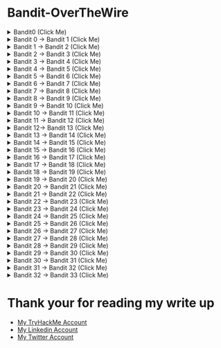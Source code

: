 # Bandit-OverTheWire
<details>

<summary> Bandit0 (Click Me)</summary>

- Connecting using SSH
    - `**ssh bandit0@bandit.labs.overthewire.org -p 2220**`
    - password: bandit0
    
    ![Untitled](Bandit-OverTheWire%204aed9ce84c6a4f3da2fcf804b250aedf/Untitled.png)
    

---


</details>








<details> 
    <summary> Bandit 0 → Bandit 1 (Click Me)</summary> 
    
> The password for the next level is stored in a file called **readme** located in the home directory. Use this password to log into bandit1 using SSH. Whenever you find a password for a level, use SSH (on port 2220) to log into that level and continue the game.
> 
- password: boJ9jbbUNNfktd78OOpsqOltutMc3MY1
    
    ![Untitled](Bandit-OverTheWire%204aed9ce84c6a4f3da2fcf804b250aedf/Untitled%201.png)
    

---
</details>



<details> 
    <summary> Bandit 1 → Bandit 2 (Click Me)</summary> 
    
> The password for the next level is stored in a file called - located in the home directory
> 
- there is many commands will not work like:
    - `cat -`
        
        ![Untitled](Bandit-OverTheWire%204aed9ce84c6a4f3da2fcf804b250aedf/Untitled%202.png)
        
    - `cat -- -`
        
        ![Untitled](Bandit-OverTheWire%204aed9ce84c6a4f3da2fcf804b250aedf/Untitled%203.png)
        
- we will use `--` to **signify the end of command options, so we can show “-” file content**
- or we can use `<`  to tell `cat` get the input from `-` ( STDIN)
- password: CV1DtqXWVFXTvM2F0k09SHz0YwRINYA9

![Untitled](Bandit-OverTheWire%204aed9ce84c6a4f3da2fcf804b250aedf/Untitled%204.png)

![Untitled](Bandit-OverTheWire%204aed9ce84c6a4f3da2fcf804b250aedf/Untitled%205.png)

---

</details>


<details> 
    <summary> Bandit 2 → Bandit 3 (Click Me)</summary> 
    
> The password for the next level is stored in a file called **spaces in this filename** located in the home directory
> 
- password: UmHadQclWmgdLOKQ3YNgjWxGoRMb5luK
- we will use double quotes to cat a file that contains spaces in it’s name
    
    ![Untitled](Bandit-OverTheWire%204aed9ce84c6a4f3da2fcf804b250aedf/Untitled%206.png)
    

---
</details>


<details> 
    <summary> Bandit 3 → Bandit 4 (Click Me)</summary> 
    
> The password for the next level is stored in a hidden file in the **inhere** directory.
> 
- we will use ls with -AR options
    - -A  Almost all don’t list . and ..
    - -R  recursive
- then we cat the file using `**cat inhere/.hidden**`
- password: pIwrPrtPN36QITSp3EQaw936yaFoFgAB

![Untitled](Bandit-OverTheWire%204aed9ce84c6a4f3da2fcf804b250aedf/Untitled%207.png)

---
</details>



<details> 
    <summary> Bandit 4 → Bandit 5 (Click Me)</summary> 
    
> The password for the next level is stored in the only human-readable file in the **inhere**
 directory. Tip: if your terminal is messed up, try the “reset” command.
> 
1. first navigate to `inhere` directory 
2. list the files with `ls` command 
3. we can use for loop instead of checking each file individually 
    1. `for i in {0..9}; do file -- "-file0$i" ; done`
4. we can see that “-file07” is ASCII file, we can view it’s content using `cat -- -file07` command 
    1. `--`  to say that this is the end of options 
- password: koReBOKuIDDepwhWk7jZC0RTdopnAYKh

![Untitled](Bandit-OverTheWire%204aed9ce84c6a4f3da2fcf804b250aedf/Untitled%208.png)

---
</details>


<details> 
    <summary> Bandit 5 → Bandit 6 (Click Me)</summary> 
    
> The password for the next level is stored in a file somewhere under the **inhere** directory and has all of the following properties:
> 
> - human-readable
> - 1033 bytes in size
> - not executable
1. first, navigate to `inhere` directory 
2. list the files 
3. find a file with size of 1003 bytes and not executable
    1. `**find . -type f -size 1033c ! -executable**`
- password: DXjZPULLxYr17uwoI01bNLQbtFemEgo7

![Untitled](Bandit-OverTheWire%204aed9ce84c6a4f3da2fcf804b250aedf/Untitled%209.png)

---
</details>


<details> 
    <summary> Bandit 6 → Bandit 7 (Click Me)</summary> 
    
> The password for the next level is stored **somewhere on the server** and has all of the following properties:
> 
> - owned by user bandit7
> - owned by group bandit6
> - 33 bytes in size
- `find / -type f -user bandit7 -group bandit6 -size 33c 2>/dev/null`
- password: HKBPTKQnIay4Fw76bEy8PVxKEDQRKTzs

![Untitled](Bandit-OverTheWire%204aed9ce84c6a4f3da2fcf804b250aedf/Untitled%2010.png)

---
</details>


<details> 
    <summary> Bandit 7 → Bandit 8 (Click Me)</summary> 
    
> The password for the next level is stored in the file **data.txt** next to the word **millionth**
> 
- `**cat data.txt | grep millionth**`  easy command
- password: cvX2JJa4CFALtqS87jk27qwqGhBM9plV

![Untitled](Bandit-OverTheWire%204aed9ce84c6a4f3da2fcf804b250aedf/Untitled%2011.png)

---
</details>


<details> 
    <summary> Bandit 8 → Bandit 9 (Click Me)</summary> 
    
> The password for the next level is stored in the file **data.txt** and is the only line of text that occurs only once
> 
- `**uniq**` command, ONLY, identifies the duplicate lines, if they are adjacent to each other. So you know why do we need a command to `sort` lines first.
- `cat data.txt | sort | uniq -uc`
    - -u → remove duplicate lines
    - -c → count
- password: UsvVyFSfZZWbi6wgC7dAFyFuR6jQQUhR

![Untitled](Bandit-OverTheWire%204aed9ce84c6a4f3da2fcf804b250aedf/Untitled%2012.png)

---
</details>



<details> 
    <summary> Bandit 9 → Bandit 10 (Click Me)</summary> 
    
> The password for the next level is stored in the file **data.txt** in one of the few human-readable strings, preceded by several ‘=’ character
> 
- we can see that “data.txt” isn’t an ASCII file so we can use `strings` command to show any printable character
- `**strings data.txt | grep =**`
- password: truKLdjsbJ5g7yyJ2X2R0o3a5HQJFuLk

![Untitled](Bandit-OverTheWire%204aed9ce84c6a4f3da2fcf804b250aedf/Untitled%2013.png)

---
</details>




<details> 
    <summary> Bandit 10 → Bandit 11 (Click Me)</summary> 
    
> The password for the next level is stored in the file **data.txt**, which contains base64 encoded data
> 
- `**cat data.txt | base64 -d**`
- password: IFukwKGsFW8MOq3IRFqrxE1hxTNEbUPR

![Untitled](Bandit-OverTheWire%204aed9ce84c6a4f3da2fcf804b250aedf/Untitled%2014.png)

---
</details>


<details> 
    <summary> Bandit 11 → Bandit 12 (Click Me)</summary> 
    
> The password for the next level is stored in the file **data.txt**, where all lowercase (a-z) and uppercase (A-Z) letters have been rotated by 13 positions
> 
- first view the content of data.txt

![Untitled](Bandit-OverTheWire%204aed9ce84c6a4f3da2fcf804b250aedf/Untitled%2015.png)

- we can use [CyberChef](https://gchq.github.io/CyberChef/) to rotate the letters
- search for rotate in the top left bar then drag ROT13 and drop it in the Recipe section then paste the letters we found in the file data.txt

![Untitled](Bandit-OverTheWire%204aed9ce84c6a4f3da2fcf804b250aedf/Untitled%2016.png)

- password: 5Te8Y4drgCRfCx8ugdwuEX8KFC6k2EUu
- login to bandit 12 using the password

---
</details>



<details> 
    <summary> Bandit 12→ Bandit 13 (Click Me)</summary> 
    
> The password for the next level is stored in the file **data.txt**, which is a hexdump of a file that has been repeatedly compressed. For this level it may be useful to create a directory under /tmp in which you can work using mkdir. For example: mkdir /tmp/myname123. Then copy the datafile using cp, and rename it using mv (read the manpages!)
> 
- first, we will create a directory inside  /tmp
- cp data.txt to our directory
    
    ![Untitled](Bandit-OverTheWire%204aed9ce84c6a4f3da2fcf804b250aedf/Untitled%2017.png)
    
    ---
    
- alright, let's search for any program to deal with hexdump
- we can use `**apropos hexdump**`
    
    ![Untitled](Bandit-OverTheWire%204aed9ce84c6a4f3da2fcf804b250aedf/Untitled%2018.png)
    
- great, it seems `xxd` will help us here
- lets learn more about it using `--help` option
    
    ![Untitled](Bandit-OverTheWire%204aed9ce84c6a4f3da2fcf804b250aedf/Untitled%2019.png)
    
    - we found `-r` option allow us to reverse
    - `xxd -r data.txt > data`  reverse the hexdump and redirect the output to “data” file
    
    ---
    
- let’s check the file type using `file data` command, it’s gzip compressed data, so we will rename the file to “data.gz”
    
    ![Untitled](Bandit-OverTheWire%204aed9ce84c6a4f3da2fcf804b250aedf/Untitled%2020.png)
    
    - unzip “data.gz” using `gzip --decompress data.gz`
    
    ---
    
- there are three steps we will do after any decompress
    1. Chck the file format using `**file <file name>**`
    2. rename the file with it’s format extention (gzip → .gz, bzip2 → bz2, POSIX → tar.gz)
    3. decompress the file (`gzip -d` or `tar -xvf` or `bzip2 -d`)
    
    ---
    
- gzip decompress
    
    ![Untitled](Bandit-OverTheWire%204aed9ce84c6a4f3da2fcf804b250aedf/Untitled%2021.png)
    
    ---
    
- bzip2 decompress
- after checking the file type again we will see it is bzip2 file, so let’s rename the file to “data.bz2”
    - `**bandit12@bandit:/tmp/juba$ mv compressed.bz compressed.bz2**`
    
    ![Untitled](Bandit-OverTheWire%204aed9ce84c6a4f3da2fcf804b250aedf/Untitled%2022.png)
    
    ---
    
- gzip decompress
    
    ![Untitled](Bandit-OverTheWire%204aed9ce84c6a4f3da2fcf804b250aedf/Untitled%2023.png)
    
    ---
    
- Tar decompress
    
    ![Untitled](Bandit-OverTheWire%204aed9ce84c6a4f3da2fcf804b250aedf/Untitled%2024.png)
    
    ---
    
- POSIX tar decompress
    
    ![Untitled](Bandit-OverTheWire%204aed9ce84c6a4f3da2fcf804b250aedf/Untitled%2025.png)
    
    ---
    
- bzip2 decompress
    
    ![Untitled](Bandit-OverTheWire%204aed9ce84c6a4f3da2fcf804b250aedf/Untitled%2026.png)
    
    ---
    
- tar decompress
    
    ![Untitled](Bandit-OverTheWire%204aed9ce84c6a4f3da2fcf804b250aedf/Untitled%2027.png)
    
    ---
    
- gzip decompress
    
    ![Untitled](Bandit-OverTheWire%204aed9ce84c6a4f3da2fcf804b250aedf/Untitled%2028.png)
    
    ---
    
- Password: 8ZjyCRiBWFYkneahHwxCv3wb2a1ORpYL

---
</details>



<details> 
    <summary> Bandit 13 → Bandit 14 (Click Me)</summary> 
    
- The password for the next level is stored in **/etc/bandit_pass/bandit14 and can only be read by user bandit14**. For this level, you don’t get the next password, but you get a private SSH key that can be used to log into the next level. **Note:** **localhost** is a hostname that refers to the machine you are working on
- We don’t need the Bandit14 password, we have his ssh private key, so we can use it to login
- `**ssh -i <ssh key> <username>@<host>**`

```
-----BEGIN RSA PRIVATE KEY-----
MIIEpAIBAAKCAQEAxkkOE83W2cOT7IWhFc9aPaaQmQDdgzuXCv+ppZHa++buSkN+
gg0tcr7Fw8NLGa5+Uzec2rEg0WmeevB13AIoYp0MZyETq46t+jk9puNwZwIt9XgB
ZufGtZEwWbFWw/vVLNwOXBe4UWStGRWzgPpEeSv5Tb1VjLZIBdGphTIK22Amz6Zb
ThMsiMnyJafEwJ/T8PQO3myS91vUHEuoOMAzoUID4kN0MEZ3+XahyK0HJVq68KsV
ObefXG1vvA3GAJ29kxJaqvRfgYnqZryWN7w3CHjNU4c/2Jkp+n8L0SnxaNA+WYA7
jiPyTF0is8uzMlYQ4l1Lzh/8/MpvhCQF8r22dwIDAQABAoIBAQC6dWBjhyEOzjeA
J3j/RWmap9M5zfJ/wb2bfidNpwbB8rsJ4sZIDZQ7XuIh4LfygoAQSS+bBw3RXvzE
pvJt3SmU8hIDuLsCjL1VnBY5pY7Bju8g8aR/3FyjyNAqx/TLfzlLYfOu7i9Jet67
xAh0tONG/u8FB5I3LAI2Vp6OviwvdWeC4nOxCthldpuPKNLA8rmMMVRTKQ+7T2VS
nXmwYckKUcUgzoVSpiNZaS0zUDypdpy2+tRH3MQa5kqN1YKjvF8RC47woOYCktsD
o3FFpGNFec9Taa3Msy+DfQQhHKZFKIL3bJDONtmrVvtYK40/yeU4aZ/HA2DQzwhe
ol1AfiEhAoGBAOnVjosBkm7sblK+n4IEwPxs8sOmhPnTDUy5WGrpSCrXOmsVIBUf
laL3ZGLx3xCIwtCnEucB9DvN2HZkupc/h6hTKUYLqXuyLD8njTrbRhLgbC9QrKrS
M1F2fSTxVqPtZDlDMwjNR04xHA/fKh8bXXyTMqOHNJTHHNhbh3McdURjAoGBANkU
1hqfnw7+aXncJ9bjysr1ZWbqOE5Nd8AFgfwaKuGTTVX2NsUQnCMWdOp+wFak40JH
PKWkJNdBG+ex0H9JNQsTK3X5PBMAS8AfX0GrKeuwKWA6erytVTqjOfLYcdp5+z9s
8DtVCxDuVsM+i4X8UqIGOlvGbtKEVokHPFXP1q/dAoGAcHg5YX7WEehCgCYTzpO+
xysX8ScM2qS6xuZ3MqUWAxUWkh7NGZvhe0sGy9iOdANzwKw7mUUFViaCMR/t54W1
GC83sOs3D7n5Mj8x3NdO8xFit7dT9a245TvaoYQ7KgmqpSg/ScKCw4c3eiLava+J
3btnJeSIU+8ZXq9XjPRpKwUCgYA7z6LiOQKxNeXH3qHXcnHok855maUj5fJNpPbY
iDkyZ8ySF8GlcFsky8Yw6fWCqfG3zDrohJ5l9JmEsBh7SadkwsZhvecQcS9t4vby
9/8X4jS0P8ibfcKS4nBP+dT81kkkg5Z5MohXBORA7VWx+ACohcDEkprsQ+w32xeD
qT1EvQKBgQDKm8ws2ByvSUVs9GjTilCajFqLJ0eVYzRPaY6f++Gv/UVfAPV4c+S0
kAWpXbv5tbkkzbS0eaLPTKgLzavXtQoTtKwrjpolHKIHUz6Wu+n4abfAIRFubOdN
/+aLoRQ0yBDRbdXMsZN/jvY44eM+xRLdRVyMmdPtP8belRi2E2aEzA==
-----END RSA PRIVATE KEY-----
```

![Untitled](Bandit-OverTheWire%204aed9ce84c6a4f3da2fcf804b250aedf/Untitled%2029.png)

---
</details>


<details> 
    <summary> Bandit 14 → Bandit 15 (Click Me)</summary> 
    

- The password for the next level can be retrieved by submitting the password of the current level to **port 30000 on localhost**.
- we know from the previous task that bandit14 password is stored in /etc/bandit_pass/bandit14
    
    ![Untitled](Bandit-OverTheWire%204aed9ce84c6a4f3da2fcf804b250aedf/Untitled%2030.png)
    
- Bandit14 password: 4wcYUJFw0k0XLShlDzztnTBHiqxU3b3e
- as we can see if we get the content of the website we can’t see the password unless we submit our password
    
    ![Untitled](Bandit-OverTheWire%204aed9ce84c6a4f3da2fcf804b250aedf/Untitled%2031.png)
    
- we can use netcat to submit our password
    
    ![Untitled](Bandit-OverTheWire%204aed9ce84c6a4f3da2fcf804b250aedf/Untitled%2032.png)
    

Password: BfMYroe26WYalil77FoDi9qh59eK5xNr

---
</details>


<details> 
    <summary> Bandit 15 → Bandit 16 (Click Me)</summary> 
    
- The password for the next level can be retrieved by submitting the password of the current level to **port 30001 on localhost** using SSL encryption.
- **Helpful note: Getting “HEARTBEATING” and “Read R BLOCK”? Use -ign_eof and read the “CONNECTED COMMANDS” section in the manpage. Next to ‘R’ and ‘Q’, the ‘B’ command also works in this version of that command…**
- Let’s check the manual page for netcat using `man` command
    
    ![Untitled](Bandit-OverTheWire%204aed9ce84c6a4f3da2fcf804b250aedf/Untitled%2033.png)
    
    - can’t find any helpful option
- let’s try ncat
    
    ![Untitled](Bandit-OverTheWire%204aed9ce84c6a4f3da2fcf804b250aedf/Untitled%2034.png)
    
    - Great point,  now we can use ncat
- `**ncat --ssl 127.0.0.1 30001**`
    
    ![Untitled](Bandit-OverTheWire%204aed9ce84c6a4f3da2fcf804b250aedf/Untitled%2035.png)
    
- Password: cluFn7wTiGryunymYOu4RcffSxQluehd

---
</details>


<details> 
    <summary> Bandit 16 → Bandit 17 (Click Me)</summary> 
    
- The credentials for the next level can be retrieved by submitting the password of the current level to **a port on localhost in the range 31000 to 32000**
- First, find out which of these ports have a server listening on them. Then find out which of those speak SSL and which don’t. There is only 1 server that will give the next credentials, the others will simply send back to you whatever you send to it.
- Start nmap scan using -p to specify the ports
    
    ![Untitled](Bandit-OverTheWire%204aed9ce84c6a4f3da2fcf804b250aedf/Untitled%2036.png)
    
- we can check them manually
    
    ![Untitled](Bandit-OverTheWire%204aed9ce84c6a4f3da2fcf804b250aedf/Untitled%2037.png)
    
    ![Untitled](Bandit-OverTheWire%204aed9ce84c6a4f3da2fcf804b250aedf/Untitled%2038.png)
    
    ![Untitled](Bandit-OverTheWire%204aed9ce84c6a4f3da2fcf804b250aedf/Untitled%2039.png)
    
    ![Untitled](Bandit-OverTheWire%204aed9ce84c6a4f3da2fcf804b250aedf/Untitled%2040.png)
    
    ![Untitled](Bandit-OverTheWire%204aed9ce84c6a4f3da2fcf804b250aedf/Untitled%2041.png)
    
- as we can see there are two ports that use SSL (31518, 31790), Let’s check them
    
    ![Untitled](Bandit-OverTheWire%204aed9ce84c6a4f3da2fcf804b250aedf/Untitled%2042.png)
    
    - it seems this is the wrong one
- port 31790
    
    ![Untitled](Bandit-OverTheWire%204aed9ce84c6a4f3da2fcf804b250aedf/Untitled%2043.png)
    

```
-----BEGIN RSA PRIVATE KEY-----
MIIEogIBAAKCAQEAvmOkuifmMg6HL2YPIOjon6iWfbp7c3jx34YkYWqUH57SUdyJ
imZzeyGC0gtZPGujUSxiJSWI/oTqexh+cAMTSMlOJf7+BrJObArnxd9Y7YT2bRPQ
Ja6Lzb558YW3FZl87ORiO+rW4LCDCNd2lUvLE/GL2GWyuKN0K5iCd5TbtJzEkQTu
DSt2mcNn4rhAL+JFr56o4T6z8WWAW18BR6yGrMq7Q/kALHYW3OekePQAzL0VUYbW
JGTi65CxbCnzc/w4+mqQyvmzpWtMAzJTzAzQxNbkR2MBGySxDLrjg0LWN6sK7wNX
x0YVztz/zbIkPjfkU1jHS+9EbVNj+D1XFOJuaQIDAQABAoIBABagpxpM1aoLWfvD
KHcj10nqcoBc4oE11aFYQwik7xfW+24pRNuDE6SFthOar69jp5RlLwD1NhPx3iBl
J9nOM8OJ0VToum43UOS8YxF8WwhXriYGnc1sskbwpXOUDc9uX4+UESzH22P29ovd
d8WErY0gPxun8pbJLmxkAtWNhpMvfe0050vk9TL5wqbu9AlbssgTcCXkMQnPw9nC
YNN6DDP2lbcBrvgT9YCNL6C+ZKufD52yOQ9qOkwFTEQpjtF4uNtJom+asvlpmS8A
vLY9r60wYSvmZhNqBUrj7lyCtXMIu1kkd4w7F77k+DjHoAXyxcUp1DGL51sOmama
+TOWWgECgYEA8JtPxP0GRJ+IQkX262jM3dEIkza8ky5moIwUqYdsx0NxHgRRhORT
8c8hAuRBb2G82so8vUHk/fur85OEfc9TncnCY2crpoqsghifKLxrLgtT+qDpfZnx
SatLdt8GfQ85yA7hnWWJ2MxF3NaeSDm75Lsm+tBbAiyc9P2jGRNtMSkCgYEAypHd
HCctNi/FwjulhttFx/rHYKhLidZDFYeiE/v45bN4yFm8x7R/b0iE7KaszX+Exdvt
SghaTdcG0Knyw1bpJVyusavPzpaJMjdJ6tcFhVAbAjm7enCIvGCSx+X3l5SiWg0A
R57hJglezIiVjv3aGwHwvlZvtszK6zV6oXFAu0ECgYAbjo46T4hyP5tJi93V5HDi
Ttiek7xRVxUl+iU7rWkGAXFpMLFteQEsRr7PJ/lemmEY5eTDAFMLy9FL2m9oQWCg
R8VdwSk8r9FGLS+9aKcV5PI/WEKlwgXinB3OhYimtiG2Cg5JCqIZFHxD6MjEGOiu
L8ktHMPvodBwNsSBULpG0QKBgBAplTfC1HOnWiMGOU3KPwYWt0O6CdTkmJOmL8Ni
blh9elyZ9FsGxsgtRBXRsqXuz7wtsQAgLHxbdLq/ZJQ7YfzOKU4ZxEnabvXnvWkU
YOdjHdSOoKvDQNWu6ucyLRAWFuISeXw9a/9p7ftpxm0TSgyvmfLF2MIAEwyzRqaM
77pBAoGAMmjmIJdjp+Ez8duyn3ieo36yrttF5NSsJLAbxFpdlc1gvtGCWW+9Cq0b
dxviW8+TFVEBl1O4f7HVm6EpTscdDxU+bCXWkfjuRb7Dy9GOtt9JPsX8MBTakzh3
vBgsyi/sN3RqRBcGU40fOoZyfAMT8s1m/uYv52O6IgeuZ/ujbjY=
-----END RSA PRIVATE KEY-----
```

---
</details>

<details> 
    <summary> Bandit 17 → Bandit 18 (Click Me)</summary> 
    
- There are 2 files in the home directory: **passwords.old and passwords.new**. The password for the next level is in **passwords.new** and is the only line that has been changed between **passwords.old and passwords.new**
- **NOTE: if you have solved this level and see ‘Byebye!’ when trying to log into bandit18, this is related to the next level, bandit19**
- we can use many tools to compare two files like:
    - `vimdiff`
    - `comm`
    - `diff`
- I’m going to use `vimdiff`
    
    ![Untitled](Bandit-OverTheWire%204aed9ce84c6a4f3da2fcf804b250aedf/Untitled%2044.png)
    
    - we can see line number 42 is different
    - to close vimdiff you type`:qa`
- let’s connect to bandit 18 using the password we found
    
    > Password: kfBf3eYk5BPBRzwjqutbbfE887SVc5Yd
    > 
- as we can see “Byebye !” indicates that’s we have succeeded

![Untitled](Bandit-OverTheWire%204aed9ce84c6a4f3da2fcf804b250aedf/Untitled%2045.png)

---
</details>


<details> 
    <summary> Bandit 18 → Bandit 19 (Click Me)</summary> 
    
- The password for the next level is stored in a file **readme** in the homedirectory. Unfortunately, someone has modified **.bashrc** to log you out when you log in with SSH.
- Let’s search for any option helps us to connect using another shell

![Untitled](Bandit-OverTheWire%204aed9ce84c6a4f3da2fcf804b250aedf/Untitled%2046.png)

- We can see `-t` option could help us
- Let’s try to connect using `**-t <shell>**`

![Untitled](Bandit-OverTheWire%204aed9ce84c6a4f3da2fcf804b250aedf/Untitled%2047.png)

- the `-t sh` is to change the default shell to the shell because the .bashrc has been changed to exit after starting bash

> Password: IueksS7Ubh8G3DCwVzrTd8rAVOwq3M5x
> 

---
</details>


<details> 
    <summary> Bandit 19 → Bandit 20 (Click Me)</summary> 
    
- To gain access to the next level, you should use the setuid binary in the home directory. Execute it without arguments to find out how to use it. The password for this level can be found in the usual place (/etc/bandit_pass) after you have used the setuid binary.
- if we check `**whoami` we can see bandit20 like below:**
    
    ![Untitled](Bandit-OverTheWire%204aed9ce84c6a4f3da2fcf804b250aedf/Untitled%2048.png)
    
- Let’s get bandit20 password by viewing the /etc/bandit_pass/bandit20 file content
    
    ![Untitled](Bandit-OverTheWire%204aed9ce84c6a4f3da2fcf804b250aedf/Untitled%2049.png)
    
    > Password: GbKksEFF4yrVs6il55v6gwY5aVje5f0j
    > 

---
</details>


<details> 
    <summary> Bandit 20 → Bandit 21 (Click Me)</summary> 
    
- There is a setuid binary in the home directory that does the following: it makes a connection to localhost on the port you specify as a command line argument. It then reads a line of text from the connection and compares it to the password in the previous level (bandit20). If the password is correct, it will transmit the password to the next level (bandit21).
- **NOTE:** Try connecting to your own network daemon to see if it works as you think
    
    ![Untitled](Bandit-OverTheWire%204aed9ce84c6a4f3da2fcf804b250aedf/Untitled%2050.png)
    
- great, we can start listening port with `nc` (netcat)
- Let’s use suconnect to connect to our listening port, then enter bandit20 password
    
    ![Untitled](Bandit-OverTheWire%204aed9ce84c6a4f3da2fcf804b250aedf/Untitled%2051.png)
    

> Password: gE269g2h3mw3pwgrj0Ha9Uoqen1c9DGr
> 

---
</details>

<details> 
    <summary> Bandit 21 → Bandit 22 (Click Me)</summary> 
    
- A program is running automatically at regular intervals from **cron**, the time-based job scheduler. Look in **/etc/cron.d/** for the configuration and see what command is being executed.
- Let’s check cron.d directory
    
    ![Untitled](Bandit-OverTheWire%204aed9ce84c6a4f3da2fcf804b250aedf/Untitled%2052.png)
    
- we can see that bandit22 cronjob in /usr/bin/cronjob_bandit22.sh, so let’s check it
    
    ![Untitled](Bandit-OverTheWire%204aed9ce84c6a4f3da2fcf804b250aedf/Untitled%2053.png)
    
- as we can see this script will change the mode to 644 for a file called “t7O6lds9S0RqQh9aMcz6ShpAoZKF7fgv” in /tmp, then will cat bandit22 password and redirect it to this file
    
    ![Untitled](Bandit-OverTheWire%204aed9ce84c6a4f3da2fcf804b250aedf/Untitled%2054.png)
    
- It’s very easy to access the password, just read the file “/tmp/t7O6lds9S0RqQh9aMcz6ShpAoZKF7fgv”
    
    ![Untitled](Bandit-OverTheWire%204aed9ce84c6a4f3da2fcf804b250aedf/Untitled%2055.png)
    

> Password: Yk7owGAcWjwMVRwrTesJEwB7WVOiILLI
> 

---
</details>

<details> 
    <summary> Bandit 22 → Bandit 23 (Click Me)</summary> 
    
- A program is running automatically at regular intervals from **cron**, the time-based job scheduler. Look in **/etc/cron.d/** for the configuration and see what command is being executed.
- **NOTE:** Looking at shell scripts written by other people is a very useful skill. The script for this level is intentionally made easy to read. If you are having problems understanding what it does, try executing it to see the debug information it prints.
- we can remember cron.d directory from the previous level
    
    ![Untitled](Bandit-OverTheWire%204aed9ce84c6a4f3da2fcf804b250aedf/Untitled%2052.png)
    
- let’s check the cronjob_bandit23 file
    
    ![Untitled](Bandit-OverTheWire%204aed9ce84c6a4f3da2fcf804b250aedf/Untitled%2056.png)
    
- view /usr/bin/cronjob_bandit23.sh
    
    ![Untitled](Bandit-OverTheWire%204aed9ce84c6a4f3da2fcf804b250aedf/Untitled%2057.png)
    
    - line 1: shebang
    - line4:  save the user name in a variable called myname
    - line5: hash the text “I am user username“  using md5sum hash algorithm then split the output and save the output in a variable called mytarget
        - to demonstrate this we will try it by ourself
            
            ![Untitled](Bandit-OverTheWire%204aed9ce84c6a4f3da2fcf804b250aedf/Untitled%2058.png)
            
        - if we don’t cut the output we will see this output:
            
            ![Untitled](Bandit-OverTheWire%204aed9ce84c6a4f3da2fcf804b250aedf/Untitled%2059.png)
            
    - line 7: print “Copying password file /etc/bandit_pass/$myname to /tmp/$mytarget”
    - line 9: cat his password and redirect it to /tmp/$mytarget
        
        ---
        
- we know that bandit23 is running this cronjob, so it’s obvious that myname variable is “bandit23”, Let’s assign this value using `**myname=bandit23**`
- let’s continue the script by assigning mytarget variable using `mytarget=$(echo I am user $myname | md5sum | cut -d ' ' -f 1)`
    
    ![Untitled](Bandit-OverTheWire%204aed9ce84c6a4f3da2fcf804b250aedf/Untitled%2060.png)
    
- now we know the file name, let’s get the password
    
    ![Untitled](Bandit-OverTheWire%204aed9ce84c6a4f3da2fcf804b250aedf/Untitled%2061.png)
    

> Password: jc1udXuA1tiHqjIsL8yaapX5XIAI6i0n
> 

---
</details>


<details> 
    <summary> Bandit 23 → Bandit 24 (Click Me)</summary> 
    
- A program is running automatically at regular intervals from **cron**, the time-based job scheduler. Look in **/etc/cron.d/** for the configuration and see what command is being executed.
- **NOTE:** This level requires you to create your own first shell script. This is a very big step and you should be proud of yourself when you beat this level!
- **NOTE 2:** Keep in mind that your shell script is **removed** **once executed**, so you may want to keep a copy around…
- Let’s navigate to /etc/cron.d to see all cron jobs
    
    ![Untitled](Bandit-OverTheWire%204aed9ce84c6a4f3da2fcf804b250aedf/Untitled%2062.png)
    
    - well, let’s show cronjob_bandit24 content
    
    ![Untitled](Bandit-OverTheWire%204aed9ce84c6a4f3da2fcf804b250aedf/Untitled%2063.png)
    
- let’s check /usr/bin/cronjob_bandit24.sh
    
    ![Untitled](Bandit-OverTheWire%204aed9ce84c6a4f3da2fcf804b250aedf/Untitled%2064.png)
    
    - the main functionality of this script is executing all the files in /var/spool/$myname and deleting them, in our case $myname is bandit24 he executes this script
- let’s write our script and save it in /tmp/our_dir because the script will remove it automatically
- we can create our script by typing `touch <script name>.sh`
- all we need is bandit24 password, so we can type this small script
    
    ```bash
    #!/bin/bash 
    cat /etc/bandit_pass/bandit24 > /tmp/juba/done  
    ```
    
- before coping this script to /var/spool/bandit24 we need to give it executable permissions by typing `chmod a+x get_pass.sh`
- if bandit24 executes this script he can’t write on /tmp/juba/done so we should give him write permissions `touch done ; chmod a+w done`
- coping the file `cp get_pass.sh /var/spool/bandit24/`
- great, we have got the password
    
    ![Untitled](Bandit-OverTheWire%204aed9ce84c6a4f3da2fcf804b250aedf/Untitled%2065.png)
    

> Password: UoMYTrfrBFHyQXmg6gzctqAwOmw1IohZ
> 

---
</details>

<details> 
    <summary> Bandit 24 → Bandit 25 (Click Me)</summary> 
    
- A daemon is listening on port 30002 and will give you the password for bandit25 if given the password for bandit24 and a secret numeric 4-digit pincode. There is no way to retrieve the pincode except by going through all of the 10000 combinations, called brute-forcing.
- First, we should generate all the possible combinations of 4 digits, we can generate it using this simple script `for i in {0000..9999}; do echo $i >> wordlist.txt ; done`
- great, now we have all the possible combinations let’s try to get the password by connecting to port 30002 using netcat
- if we connected without any input we will see the following
    
    ![Untitled](Bandit-OverTheWire%204aed9ce84c6a4f3da2fcf804b250aedf/Untitled%2066.png)
    
- sorry, it seems we need bandit24 password too, let’s get it using `cat /etc/bandit_pass/bandit24` and regenerate the list using `for i in {0000..9999}; do echo "UoMYTrfrBFHyQXmg6gzctqAwOmw1IohZ $i" >> list ; done`
- if we tried to brute force the PIN code we will see this
    
    ![Untitled](Bandit-OverTheWire%204aed9ce84c6a4f3da2fcf804b250aedf/Untitled%2067.png)
    
- so, let's remove these lines by adding  `**| grep -v 'Try again'**`
    
    ![Untitled](Bandit-OverTheWire%204aed9ce84c6a4f3da2fcf804b250aedf/Untitled%2068.png)
    

> Password: uNG9O58gUE7snukf3bvZ0rxhtnjzSGzG
> 

---
</details>

<details> 
    <summary> Bandit 25 → Bandit 26 (Click Me)</summary> 
    
> Logging in to bandit26 from bandit25 should be fairly easy… The shell for user bandit26 is not **/bin/bash**, but something else. Find out what it is, how it works, and how to break out of it.
> 
- we found bandit26 ssh key in bandit 25 home directory
    
    ```bash
    bandit25@bandit:~$ ls 
    bandit26.sshkey
    ```
    
- we can check the shell for user bandit26 by viewing /etc/passwd file
    
    ![Untitled](Bandit-OverTheWire%204aed9ce84c6a4f3da2fcf804b250aedf/Untitled%2069.png)
    
- as we can see bandit26 uses /usr/bin/showtext shell
- let’s try to login using this ssh key
    
    ```bash
    bandit25@bandit:~$ ssh -i bandit26.sshkey bandit26@localhost 
    Could not create directory '/home/bandit25/.ssh'.
    The authenticity of host 'localhost (127.0.0.1)' can't be established.
    ECDSA key fingerprint is SHA256:98UL0ZWr85496EtCRkKlo20X3OPnyPSB5tB5RPbhczc.
    Are you sure you want to continue connecting (yes/no)? yes
    Failed to add the host to the list of known hosts (/home/bandit25/.ssh/known_hosts).
    This is a OverTheWire game server. More information on http://www.overthewire.org/wargames
    
    Linux bandit.otw.local 5.4.8 x86_64 GNU/Linux
    
          ,----..            ,----,          .---.
         /   /   \         ,/   .`|         /. ./|
        /   .     :      ,`   .'  :     .--'.  ' ;
       .   /   ;.  \   ;    ;     /    /__./ \ : |
      .   ;   /  ` ; .'___,/    ,' .--'.  '   \' .
      ;   |  ; \ ; | |    :     | /___/ \ |    ' '
      |   :  | ; | ' ;    |.';  ; ;   \  \;      :
      .   |  ' ' ' : `----'  |  |  \   ;  `      |
      '   ;  \; /  |     '   :  ;   .   \    .\  ;
       \   \  ',  /      |   |  '    \   \   ' \ |
        ;   :    /       '   :  |     :   '  |--"
         \   \ .'        ;   |.'       \   \ ;
      www. `---` ver     '---' he       '---" ire.org
    
    Welcome to OverTheWire!
    
    If you find any problems, please report them to Steven or morla on
    irc.overthewire.org.
    
    --[ Playing the games ]--
    
      This machine might hold several wargames.
      If you are playing "somegame", then:
    
        * USERNAMES are somegame0, somegame1, ...
        * Most LEVELS are stored in /somegame/.
        * PASSWORDS for each level are stored in /etc/somegame_pass/.
    
      Write-access to homedirectories is disabled. It is advised to create a
      working directory with a hard-to-guess name in /tmp/.  You can use the
      command "mktemp -d" in order to generate a random and hard to guess
      directory in /tmp/.  Read-access to both /tmp/ and /proc/ is disabled
      so that users can not snoop on eachother. Files and directories with
      easily guessable or short names will be periodically deleted!
    
      Please play nice:
    
        * don't leave orphan processes running
        * don't leave exploit-files laying around
        * don't annoy other players
        * don't post passwords or spoilers
        * again, DONT POST SPOILERS!
          This includes writeups of your solution on your blog or website!
    
    --[ Tips ]--
    
      This machine has a 64bit processor and many security-features enabled
      by default, although ASLR has been switched off.  The following
      compiler flags might be interesting:
    
        -m32                    compile for 32bit
        -fno-stack-protector    disable ProPolice
        -Wl,-z,norelro          disable relro
    
      In addition, the execstack tool can be used to flag the stack as
      executable on ELF binaries.
    
      Finally, network-access is limited for most levels by a local
      firewall.
    
    --[ Tools ]--
    
     For your convenience we have installed a few usefull tools which you can find
     in the following locations:
    
        * gef (https://github.com/hugsy/gef) in /usr/local/gef/
        * pwndbg (https://github.com/pwndbg/pwndbg) in /usr/local/pwndbg/
        * peda (https://github.com/longld/peda.git) in /usr/local/peda/
        * gdbinit (https://github.com/gdbinit/Gdbinit) in /usr/local/gdbinit/
        * pwntools (https://github.com/Gallopsled/pwntools)
        * radare2 (http://www.radare.org/)
        * checksec.sh (http://www.trapkit.de/tools/checksec.html) in /usr/local/bin/checksec.sh
    
    --[ More Information ]--
    
      For more information regarding individual wargames, visit
      http://www.overthewire.org/wargames/
    
      For support, questions or comments, contact us through IRC on
      irc.overthewire.org #wargames.
    
      Enjoy your stay!
    
      _                     _ _ _   ___   __  
     | |                   | (_) | |__ \ / /  
     | |__   __ _ _ __   __| |_| |_   ) / /_  
     | '_ \ / _` | '_ \ / _` | | __| / / '_ \ 
     | |_) | (_| | | | | (_| | | |_ / /| (_) |
     |_.__/ \__,_|_| |_|\__,_|_|\__|____\___/ 
    Connection to localhost closed.
    ```
    
- it seems showtext shell is printing this banner and exit to let’s try to use another shell, so let’s check /usr/bin/showtext
    
    ![Untitled](Bandit-OverTheWire%204aed9ce84c6a4f3da2fcf804b250aedf/Untitled%2070.png)
    
- Great, it’s not a binary file, let’s check if we can read it
    
    ![Untitled](Bandit-OverTheWire%204aed9ce84c6a4f3da2fcf804b250aedf/Untitled%2071.png)
    
    - this script makes our $TERM env equal to Linux and shows the content of /home/bandit26/text.txt using more
- we can open an editor while using more by pressing `v` (vi by default), just make the terminal as small as possible you can, and you will find more tools
    
    ![Untitled](Bandit-OverTheWire%204aed9ce84c6a4f3da2fcf804b250aedf/Untitled%2072.png)
    
- great, press v
    
    ![Untitled](Bandit-OverTheWire%204aed9ce84c6a4f3da2fcf804b250aedf/Untitled%2073.png)
    
- now we are using vim, so let’s get the password using vim command mode
- `**:e /etc/bandit_pass/bandit26**`
    
    ![Untitled](Bandit-OverTheWire%204aed9ce84c6a4f3da2fcf804b250aedf/Untitled%2074.png)
    

> Password: 5czgV9L3Xx8JPOyRbXh6lQbmIOWvPT6Z
> 
- Great, now we should change bandit 26 shell, we can do it using vim
    - `**:set shell=/bin/bash**`
- we can start bandit26 shell now
    - `**:shell**`

---
</details>

<details> 
    <summary> Bandit 26 → Bandit 27 (Click Me)</summary> 
    
> Good job getting a shell! Now hurry and grab the password for bandit27!
> 
- list files
    
    ![Untitled](Bandit-OverTheWire%204aed9ce84c6a4f3da2fcf804b250aedf/Untitled%2075.png)
    
- we have ‘bandit27-do’ binary file
    
    ![Untitled](Bandit-OverTheWire%204aed9ce84c6a4f3da2fcf804b250aedf/Untitled%2076.png)
    
- let’s check our privileges
    
    ```bash
    bandit26@bandit:~$ ls -l bandit27-do 
    -rwsr-x--- 1 bandit27 bandit26 7296 May  7  2020 bandit27-do
    ```
    
- It’s a SUID file, let’s try to run it
    
    ```bash
    bandit26@bandit:~$ ./bandit27-do whoami
    bandit27
    ```
    
- great, we can view bandit 27 pass using this file
    
    ```bash
    bandit26@bandit:~$ ./bandit27-do cat /etc/bandit_pass/bandit27
    3ba3118a22e93127a4ed485be72ef5ea
    ```
    

> Password: 3ba3118a22e93127a4ed485be72ef5ea
> 

---
</details>


<details> 
    <summary> Bandit 27 → Bandit 28 (Click Me)</summary> 
    
> There is a git repository at `ssh://bandit27-git@localhost/home/bandit27-git/repo`. The password for the user `bandit27-git` is the same as for the user `bandit27`.
> 
- we can’t clone the repository in our home directory, so we should navigate to /tmp and create a directory we can write in
    
    ![Untitled](Bandit-OverTheWire%204aed9ce84c6a4f3da2fcf804b250aedf/Untitled%2077.png)
    
- now we can clone the repository with bandit27 password
    
    ![Untitled](Bandit-OverTheWire%204aed9ce84c6a4f3da2fcf804b250aedf/Untitled%2078.png)
    
- the password is easy to get, just navigate to the repository and read ‘README’ file
    
    ![Untitled](Bandit-OverTheWire%204aed9ce84c6a4f3da2fcf804b250aedf/Untitled%2079.png)
    

> Password: 0ef186ac70e04ea33b4c1853d2526fa2
> 

---
</details>

<details> 
    <summary> Bandit 28 → Bandit 29 (Click Me)</summary> 
    
> There is a git repository at `ssh://bandit28-git@localhost/home/bandit28-git/repo`. The password for the user `bandit28-git` is the same as for the user `bandit28`.
> 
- The same first steps for bandit27
    - navigate to /tmp
    - create a directory
    - clone the repository using bandit28 password
        
        ![Untitled](Bandit-OverTheWire%204aed9ce84c6a4f3da2fcf804b250aedf/Untitled%2080.png)
        
- README.md content
    
    ```bash
    bandit28@bandit:/tmp/bandit28_juba/repo$ cat README.md 
    # Bandit Notes
    Some notes for level29 of bandit.
    
    ## credentials
    
    - username: bandit29
    - password: xxxxxxxxxx
    ```
    
- nothing interesting, but we can see git commits history
    
    ![Untitled](Bandit-OverTheWire%204aed9ce84c6a4f3da2fcf804b250aedf/Untitled%2081.png)
    
- the third commit have an interesting comment ‘fix info leak’, so let’s check it
    
    ![Untitled](Bandit-OverTheWire%204aed9ce84c6a4f3da2fcf804b250aedf/Untitled%2082.png)
    
    - Gotcha! 😀

> Password: bbc96594b4e001778eee9975372716b2
> 

---

</details>


<details> 
    <summary> Bandit 29 → Bandit 30 (Click Me)</summary> 
    
> There is a git repository at `ssh://bandit29-git@localhost/home/bandit29-git/repo`. The password for the user `bandit29-git` is the same as for the user `bandit29`.
> 
- the same steps as the previous two levels.
- README.md content
    
    ```bash
    bandit29@bandit:/tmp/bandit29_juba/repo$ cat README.md 
    # Bandit Notes
    Some notes for bandit30 of bandit.
    
    ## credentials
    
    - username: bandit30
    - password: <no passwords in production!>
    ```
    
- checking commits
    
    ![Untitled](Bandit-OverTheWire%204aed9ce84c6a4f3da2fcf804b250aedf/Untitled%2083.png)
    
- checking branches
    
    ![Untitled](Bandit-OverTheWire%204aed9ce84c6a4f3da2fcf804b250aedf/Untitled%2084.png)
    
- great, there are other branches
- switch the branch
    
    ![Untitled](Bandit-OverTheWire%204aed9ce84c6a4f3da2fcf804b250aedf/Untitled%2085.png)
    

![Untitled](Bandit-OverTheWire%204aed9ce84c6a4f3da2fcf804b250aedf/Untitled%2086.png)

> Password: 5b90576bedb2cc04c86a9e924ce42faf
> 

---
</details>


<details> 
    <summary> Bandit 30 → Bandit 31 (Click Me)</summary> 
    
> There is a git repository at `ssh://bandit30-git@localhost/home/bandit30-git/repo`. The password for the user `bandit30-git` is the same as for the user `bandit30`.
> 

![Untitled](Bandit-OverTheWire%204aed9ce84c6a4f3da2fcf804b250aedf/Untitled%2087.png)

- checking commits and branches
    
    ![Untitled](Bandit-OverTheWire%204aed9ce84c6a4f3da2fcf804b250aedf/Untitled%2088.png)
    
- after switching to master branch I did not find anything interesting, so let’s check the tags
    
    ![Untitled](Bandit-OverTheWire%204aed9ce84c6a4f3da2fcf804b250aedf/Untitled%2089.png)
    
    > Password: 47e603bb428404d265f59c42920d81e5
    > 

---
</details>


<details> 
    <summary> Bandit 31 → Bandit 32 (Click Me)</summary> 
    
> There is a git repository at `ssh://bandit31-git@localhost/home/bandit31-git/repo`. The password for the user `bandit31-git` is the same as for the user `bandit31`.
> 

![Untitled](Bandit-OverTheWire%204aed9ce84c6a4f3da2fcf804b250aedf/Untitled%2090.png)

- create and add key.txt file
    
    ![Untitled](Bandit-OverTheWire%204aed9ce84c6a4f3da2fcf804b250aedf/Untitled%2091.png)
    
- commit and push the file
    
    ![Untitled](Bandit-OverTheWire%204aed9ce84c6a4f3da2fcf804b250aedf/Untitled%2092.png)
    

> **Password: 56a9bf19c63d650ce78e6ec0354ee45e**
> 

---
</details>


<details> 
    <summary> Bandit 32 → Bandit 33 (Click Me)</summary> 
    
> After all this `git` stuff it's time for another escape. Good luck!
> 
- login banner
    
    ![Untitled](Bandit-OverTheWire%204aed9ce84c6a4f3da2fcf804b250aedf/Untitled%2093.png)
    
    - as we can see at the button it’s UPPERCASE SHELL
- Let’s search for the next password the system
    
    ![Untitled](Bandit-OverTheWire%204aed9ce84c6a4f3da2fcf804b250aedf/Untitled%2094.png)
    
- we can’t use the basic commands, let’s try it with uppercase
    
    ![Untitled](Bandit-OverTheWire%204aed9ce84c6a4f3da2fcf804b250aedf/Untitled%2095.png)
    
- I think that UPPERCASE shell makes our PATH env equal to ‘’ (null), so we can’t use any command
- the following is a demonstration of this
    
    ![Untitled](Bandit-OverTheWire%204aed9ce84c6a4f3da2fcf804b250aedf/Untitled%2096.png)
    
- we still can use BASH special variables like ($$, $#, $*, $!, $0, $1,.., etc.), if you don’t bash special variable [google it](https://www.google.com/search?q=bash+special+variables&)
- we can use `$0` to get the first argument I think that UPPERCASE runs using `bash UPPERCASE.sh`, so `$0` will refer to bash
- demo:
    
    ![Untitled](Bandit-OverTheWire%204aed9ce84c6a4f3da2fcf804b250aedf/Untitled%2097.png)
    
- great, let’s to this
    
    ![Untitled](Bandit-OverTheWire%204aed9ce84c6a4f3da2fcf804b250aedf/Untitled%2098.png)
    
- Let’s search for any interesting information
    
    ![Untitled](Bandit-OverTheWire%204aed9ce84c6a4f3da2fcf804b250aedf/Untitled%2099.png)
    

> Congratulations on solving the last level of this game!
At this moment, there are no more levels to play in this game. However, we are constantly working
on new levels and will most likely expand this game with more levels soon.
Keep an eye out for an announcement on our usual communication channels!
In the meantime, you could play some of our other wargames.
If you have an idea for an awesome new level, please let us know!
> 

> **At this moment, level 34 does not exist yet.**
> 

---
</details>

# Thank your for reading my write up

- [My TryHackMe Account](https://tryhackme.com/p/Juba0x430x55)
- [My Linkedin Account](https://www.linkedin.com/in/juba0x4355/)
- [My Twitter Account](https://twitter.com/Juba0x4355)
